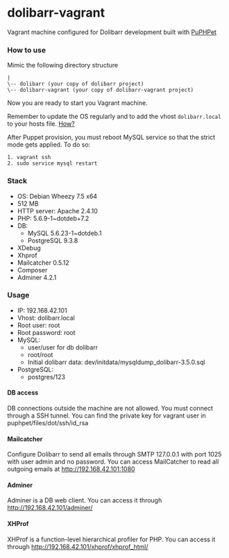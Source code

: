 dolibarr-vagrant
================

Vagrant machine configured for Dolibarr development built with [PuPHPet](http://www.puphppet.com)

### How to use
Mimic the following directory structure

```
|
\-- dolibarr (your copy of dolibarr project)
\-- dolibarr-vagrant (your copy of dolibarr-vagrant project)
```

Now you are ready to start you Vagrant machine.

Remember to update the OS regularly and to add the vhost `dolibarr.local` to your hosts file. [How?](http://en.wikipedia.org/wiki/Hosts_%28file%29#File_content)

After Puppet provision, you must reboot MySQL service so that the strict mode gets applied. To do so:
```
1. vagrant ssh
2. sudo service mysql restart
```

### Stack
* OS: Debian Wheezy 7.5 x64
* 512 MB
* HTTP server: Apache 2.4.10
* PHP: 5.6.9-1~dotdeb+7.2
* DB:
	* MySQL 5.6.23-1~dotdeb.1
	* PostgreSQL 9.3.8
* XDebug
* Xhprof
* Mailcatcher 0.5.12
* Composer
* Adminer 4.2.1

### Usage
* IP: 192.168.42.101
* Vhost: dolibarr.local
* Root user: root
* Root password: root
* MySQL:
	* user/user for db dolibarr
	* root/root
	* Initial dolibarr data: dev/initdata/mysqldump_dolibarr-3.5.0.sql
* PostgreSQL:
	* postgres/123
	
#### DB access
DB connections outside the machine are not allowed. You must connect through a SSH tunnel. You can find the private key for vagrant user in puphpet/files/dot/ssh/id_rsa

#### Mailcatcher
Configure Dolibarr to send all emails through SMTP 127.0.0.1 with port 1025 with user admin and no password.
You can access MailCatcher to read all outgoing emails at http://192.168.42.101:1080

#### Adminer
Adminer is a DB web client. You can access it through http://192.168.42.101/adminer/

#### XHProf
XHProf is a function-level hierarchical profiler for PHP. You can access it through http://192.168.42.101/xhprof/xhprof_html/